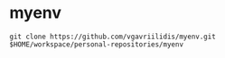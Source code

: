 # myenv
```
git clone https://github.com/vgavriilidis/myenv.git $HOME/workspace/personal-repositories/myenv
```

